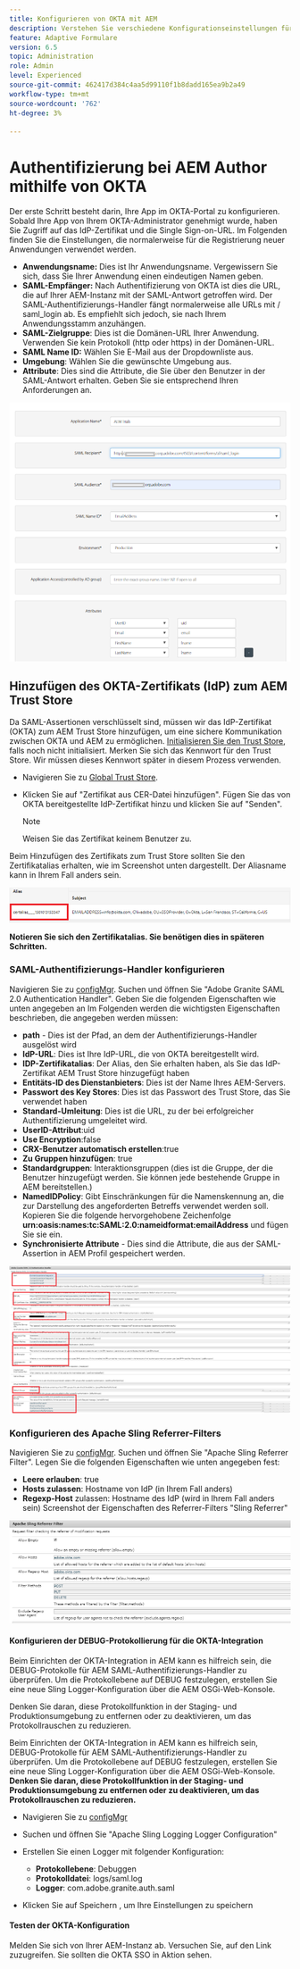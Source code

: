 ```yaml
---
title: Konfigurieren von OKTA mit AEM
description: Verstehen Sie verschiedene Konfigurationseinstellungen für die Verwendung von Single Sign-on mit okta.
feature: Adaptive Formulare
version: 6.5
topic: Administration
role: Admin
level: Experienced
source-git-commit: 462417d384c4aa5d99110f1b8dadd165ea9b2a49
workflow-type: tm+mt
source-wordcount: '762'
ht-degree: 3%

---
```



# Authentifizierung bei AEM Author mithilfe von OKTA

Der erste Schritt besteht darin, Ihre App im OKTA-Portal zu konfigurieren. Sobald Ihre App von Ihrem OKTA-Administrator genehmigt wurde, haben Sie Zugriff auf das IdP-Zertifikat und die Single Sign-on-URL. Im Folgenden finden Sie die Einstellungen, die normalerweise für die Registrierung neuer Anwendungen verwendet werden.

* **Anwendungsname:** Dies ist Ihr Anwendungsname. Vergewissern Sie sich, dass Sie Ihrer Anwendung einen eindeutigen Namen geben.
* **SAML-Empfänger:** Nach Authentifizierung von OKTA ist dies die URL, die auf Ihrer AEM-Instanz mit der SAML-Antwort getroffen wird. Der SAML-Authentifizierungs-Handler fängt normalerweise alle URLs mit / saml_login ab. Es empfiehlt sich jedoch, sie nach Ihrem Anwendungsstamm anzuhängen.
* **SAML-Zielgruppe**: Dies ist die Domänen-URL Ihrer Anwendung. Verwenden Sie kein Protokoll (http oder https) in der Domänen-URL.
* **SAML Name ID:** Wählen Sie E-Mail aus der Dropdownliste aus.
* **Umgebung**: Wählen Sie die gewünschte Umgebung aus.
* **Attribute**: Dies sind die Attribute, die Sie über den Benutzer in der SAML-Antwort erhalten. Geben Sie sie entsprechend Ihren Anforderungen an.


![okta-application](assets/okta-app-settings-blurred.PNG)


## Hinzufügen des OKTA-Zertifikats (IdP) zum AEM Trust Store

Da SAML-Assertionen verschlüsselt sind, müssen wir das IdP-Zertifikat (OKTA) zum AEM Trust Store hinzufügen, um eine sichere Kommunikation zwischen OKTA und AEM zu ermöglichen.
[Initialisieren Sie den Trust Store](http://localhost:4502/libs/granite/security/content/truststore.html), falls noch nicht initialisiert.
Merken Sie sich das Kennwort für den Trust Store. Wir müssen dieses Kennwort später in diesem Prozess verwenden.

* Navigieren Sie zu [Global Trust Store](http://localhost:4502/libs/granite/security/content/truststore.html).
* Klicken Sie auf &quot;Zertifikat aus CER-Datei hinzufügen&quot;. Fügen Sie das von OKTA bereitgestellte IdP-Zertifikat hinzu und klicken Sie auf &quot;Senden&quot;.

   >[!NOTE]
   >
   >Weisen Sie das Zertifikat keinem Benutzer zu.

Beim Hinzufügen des Zertifikats zum Trust Store sollten Sie den Zertifikatalias erhalten, wie im Screenshot unten dargestellt. Der Aliasname kann in Ihrem Fall anders sein.

![Certificate-alias](assets/cert-alias.PNG)

**Notieren Sie sich den Zertifikatalias. Sie benötigen dies in späteren Schritten.**

### SAML-Authentifizierungs-Handler konfigurieren

Navigieren Sie zu [configMgr](http://localhost:4502/system/console/configMgr).
Suchen und öffnen Sie &quot;Adobe Granite SAML 2.0 Authentication Handler&quot;.
Geben Sie die folgenden Eigenschaften wie unten angegeben an
Im Folgenden werden die wichtigsten Eigenschaften beschrieben, die angegeben werden müssen:

* **path**  - Dies ist der Pfad, an dem der Authentifizierungs-Handler ausgelöst wird
* **IdP-URL**: Dies ist Ihre IdP-URL, die von OKTA bereitgestellt wird.
* **IDP-Zertifikatalias**: Der Alias, den Sie erhalten haben, als Sie das IdP-Zertifikat AEM Trust Store hinzugefügt haben
* **Entitäts-ID des Dienstanbieters**: Dies ist der Name Ihres AEM-Servers.
* **Passwort des Key Stores**: Dies ist das Passwort des Trust Store, das Sie verwendet haben
* **Standard-Umleitung**: Dies ist die URL, zu der bei erfolgreicher Authentifizierung umgeleitet wird.
* **UserID-Attribut**:uid
* **Use Encryption**:false
* **CRX-Benutzer automatisch erstellen**:true
* **Zu Gruppen hinzufügen**: true
* **Standardgruppen**: Interaktionsgruppen (dies ist die Gruppe, der die Benutzer hinzugefügt werden. Sie können jede bestehende Gruppe in AEM bereitstellen.)
* **NamedIDPolicy**: Gibt Einschränkungen für die Namenskennung an, die zur Darstellung des angeforderten Betreffs verwendet werden soll. Kopieren Sie die folgende hervorgehobene Zeichenfolge **urn:oasis:names:tc:SAML:2.0:nameidformat:emailAddress** und fügen Sie sie ein.
* **Synchronisierte Attribute**  - Dies sind die Attribute, die aus der SAML-Assertion in AEM Profil gespeichert werden.

![saml-authentication-handler](assets/saml-authentication-settings-blurred.PNG)

### Konfigurieren des Apache Sling Referrer-Filters

Navigieren Sie zu [configMgr](http://localhost:4502/system/console/configMgr).
Suchen und öffnen Sie &quot;Apache Sling Referrer Filter&quot;. Legen Sie die folgenden Eigenschaften wie unten angegeben fest:

* **Leere erlauben**: true
* **Hosts zulassen**: Hostname von IdP (in Ihrem Fall anders)
* **Regexp-Host** zulassen: Hostname des IdP (wird in Ihrem Fall anders sein) Screenshot der Eigenschaften des Referrer-Filters &quot;Sling Referrer&quot;

![referrer-filter](assets/sling-referrer-filter.PNG)

#### Konfigurieren der DEBUG-Protokollierung für die OKTA-Integration

Beim Einrichten der OKTA-Integration in AEM kann es hilfreich sein, die DEBUG-Protokolle für AEM SAML-Authentifizierungs-Handler zu überprüfen. Um die Protokollebene auf DEBUG festzulegen, erstellen Sie eine neue Sling Logger-Konfiguration über die AEM OSGi-Web-Konsole.

Denken Sie daran, diese Protokollfunktion in der Staging- und Produktionsumgebung zu entfernen oder zu deaktivieren, um das Protokollrauschen zu reduzieren.

Beim Einrichten der OKTA-Integration in AEM kann es hilfreich sein, DEBUG-Protokolle für AEM SAML-Authentifizierungs-Handler zu überprüfen. Um die Protokollebene auf DEBUG festzulegen, erstellen Sie eine neue Sling Logger-Konfiguration über die AEM OSGi-Web-Konsole.
**Denken Sie daran, diese Protokollfunktion in der Staging- und Produktionsumgebung zu entfernen oder zu deaktivieren, um das Protokollrauschen zu reduzieren.**
* Navigieren Sie zu [configMgr](http://localhost:4502/system/console/configMgr)

* Suchen und öffnen Sie &quot;Apache Sling Logging Logger Configuration&quot;
* Erstellen Sie einen Logger mit folgender Konfiguration:
   * **Protokollebene**: Debuggen
   * **Protokolldatei**: logs/saml.log
   * **Logger**: com.adobe.granite.auth.saml
* Klicken Sie auf Speichern , um Ihre Einstellungen zu speichern



#### Testen der OKTA-Konfiguration

Melden Sie sich von Ihrer AEM-Instanz ab. Versuchen Sie, auf den Link zuzugreifen. Sie sollten die OKTA SSO in Aktion sehen.
